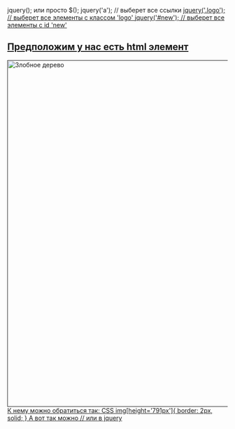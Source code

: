 jquery(); или просто $();
jquery('a'); // выберет все ссылки <a href=...>
jquery('.logo'); // выберет все элементы с классом 'logo' <a href="" class="logo">
jquery('#new'); // выберет все элементы с id 'new' <a href="" id="new">

<h2>Предположим у нас есть html элемент</h2>
<img src="img/tree.webp" height="791px" alt="Злобное дерево">
 К нему можно обратиться так:
CSS
img[height='791px']{
border: 2px, solid;
}
А вот так можно 
// или в jquery


